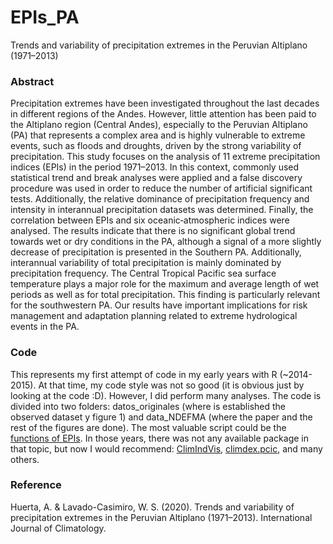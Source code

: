 # EPIs_PA
Trends and variability of precipitation extremes in the Peruvian Altiplano (1971–2013)

### Abstract

Precipitation extremes have been investigated throughout the last decades in different regions of the Andes. However, little attention has been paid to the Altiplano region (Central Andes), especially to the Peruvian Altiplano (PA) that represents a complex area and is highly vulnerable to extreme events, such as floods and droughts, driven by the strong variability of precipitation. This study focuses on the analysis of 11 extreme precipitation indices (EPIs) in the period 1971–2013. In this context, commonly used statistical trend and break analyses were applied and a false discovery procedure was used in order to reduce the number of artificial significant tests. Additionally, the relative dominance of precipitation frequency and intensity in interannual precipitation datasets was determined. Finally, the correlation between EPIs and six oceanic‐atmospheric indices were analysed. The results indicate that there is no significant global trend towards wet or dry conditions in the PA, although a signal of a more slightly decrease of precipitation is presented in the Southern PA. Additionally, interannual variability of total precipitation is mainly dominated by precipitation frequency. The Central Tropical Pacific sea surface temperature plays a major role for the maximum and average length of wet periods as well as for total precipitation. This finding is particularly relevant for the southwestern PA. Our results have important implications for risk management and adaptation planning related to extreme hydrological events in the PA.

### Code

This represents my first attempt of code in my early years with R (~2014-2015). At that time, my code style was not so good (it is obvious just by looking at the code :D). However, I did perform many analyses. The code is divided into two folders: datos_originales (where is established the observed dataset y figure 1) and data_NDEFMA (where the paper and the rest of the figures are done). The most valuable script could be the [functions of EPIs](https://github.com/adrHuerta/EPIs_PA/blob/master/data_NDEFMA/functions/funciones_indices_extremos_pp_v3_06092015.R). In those years, there was not any available package in that topic, but now I would recommend: [ClimIndVis](https://github.com/Climandes/ClimIndVis/), [climdex.pcic](https://github.com/pacificclimate/climdex.pcic/), and many others.

### Reference

Huerta, A. & Lavado-Casimiro, W. S. (2020). Trends and variability of precipitation extremes in the Peruvian Altiplano (1971–2013). International Journal of Climatology.
